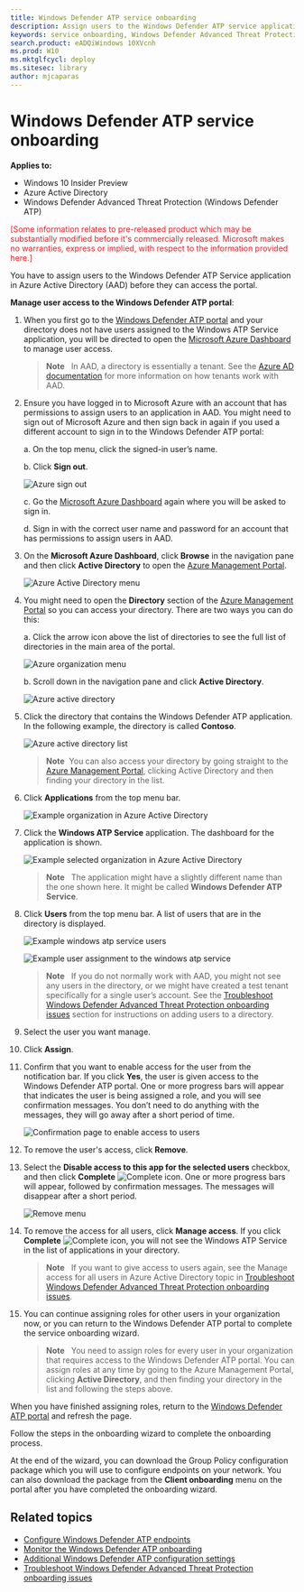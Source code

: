 ```yaml
---
title: Windows Defender ATP service onboarding
description: Assign users to the Windows Defender ATP service application in Azure Active Directory to grant access to the portal.
keywords: service onboarding, Windows Defender Advanced Threat Protection service onboarding
search.product: eADQiWindows 10XVcnh
ms.prod: W10
ms.mktglfcycl: deploy
ms.sitesec: library
author: mjcaparas
---
```


# Windows Defender ATP service onboarding

**Applies to:**

- Windows 10 Insider Preview
- Azure Active Directory
- Windows Defender Advanced Threat Protection (Windows Defender ATP)

<span style="color:#ED1C24;">[Some information relates to pre-released product which may be substantially modified before it's commercially released. Microsoft makes no warranties, express or implied, with respect to the information provided here.]</span>

You have to assign users to the Windows Defender ATP Service application in Azure Active Directory (AAD) before they can access the portal.

**Manage user access to the Windows Defender ATP portal**:

1.  When you first go to the [Windows Defender ATP portal](https://securitycenter.windows.com/) and your directory does not
    have users assigned to the Windows ATP Service application, you will
    be directed to open the [Microsoft Azure Dashboard](https://portal.azure.com) to manage user access.

    > **Note**&nbsp;&nbsp; In AAD, a directory is essentially a tenant. See the [Azure AD documentation](https://msdn.microsoft.com/en-us/library/azure/jj573650.aspx) for more information on how tenants work with AAD.

2.  Ensure you have logged in to Microsoft Azure with an account that
    has permissions to assign users to an application in AAD. You might
    need to sign out of Microsoft Azure and then sign back in again if
    you used a different account to sign in to the Windows Defender ATP
    portal:

    a.  On the top menu, click the signed-in user’s name.

    b.  Click **Sign out**.

    ![Azure sign out](images/azure-signout.png)

    c.	Go the [Microsoft Azure Dashboard](https://portal.azure.com) again where you will be asked to sign in.

    d.	Sign in with the correct user name and password for an account that has permissions to assign users in AAD.

3. On the **Microsoft Azure Dashboard**, click **Browse** in the navigation pane and then click **Active Directory** to open the [Azure Management Portal](https://manage.windowsazure.com/).

    ![Azure Active Directory menu](images/azure-browse.png)

4. You might need to open the **Directory** section of the [Azure Management Portal](https://manage.windowsazure.com/) so you can access your directory. There are two ways you can do this:

    a.  Click the arrow icon above the list of directories to see the full list of directories in the main area of the portal.

    ![Azure organization menu](images/azure-org-directory.png)

    b. Scroll down in the navigation pane and click **Active Directory**.

    ![Azure active directory](images/azure-active-directory.png)

5. Click the directory that contains the Windows Defender ATP application. In the following example, the directory is
    called **Contoso**.

     ![Azure active directory list](images/azure-active-directory-list.png)

    > **Note**&nbsp;&nbsp;You can also access your directory by going straight to the [Azure Management Portal](https://manage.windowsazure.com/), clicking Active Directory and then finding your directory in the list.

6. Click **Applications** from the top menu bar.

    ![Example organization in Azure Active Directory](images/contoso.png)

7. Click the **Windows ATP Service** application. The dashboard for the application is shown.

    ![Example selected organization in Azure Active Directory](images/contoso-application.png)

    > **Note**&nbsp;&nbsp; The application might have a slightly different name than the one shown here. It might be called **Windows Defender ATP Service**.

8. Click **Users** from the top menu bar. A list of users that are in the directory is displayed.

    ![Example windows atp service users](images/windows-atp-service.png)

    ![Example user assignment to the windows atp service](images/assign-users.png)

    > **Note**&nbsp;&nbsp; If you do not normally work with AAD, you might not see any users in the directory, or we might have created a test tenant specifically for a single user’s account. See the [Troubleshoot Windows Defender Advanced Threat Protection onboarding issues](troubleshoot-onboarding-windows-defender-advanced-threat-protection.md) section for instructions on adding users to a directory.

9. Select the user you want manage.

10. Click **Assign**.

11. Confirm that you want to enable access for the user from the notification bar. If you click **Yes**, the user is given access to the Windows Defender ATP portal.  One or more progress bars will appear that indicates the user is being assigned a role, and you will see confirmation messages. You don’t need to do anything with the messages, they will go away after a short period of time.

    ![Confirmation page to enable access to users](images/confirm-user-access.png)

12. To remove the user's access, click **Remove**.

13. Select the **Disable access to this app for the selected users** checkbox, and then click **Complete** ![Complete icon](images/check-icon.png). One or more progress bars will appear, followed by confirmation messages. The messages will disappear after a short period.

    ![Remove menu](images/remove-menu.png)

14. To remove the access for all users, click **Manage access**. If you click **Complete** ![Complete icon](images/check-icon.png), you will not see the Windows ATP Service in the list of applications in your directory.

    > **Note**&nbsp;&nbsp; If you want to give access to users again, see the Manage access for all users in Azure Active Directory topic in [Troubleshoot Windows Defender Advanced Threat Protection onboarding issues](troubleshoot-onboarding-windows-defender-advanced-threat-protection.md).

15. You can continue assigning roles for other users in your organization now, or you can return to the Windows Defender ATP portal to complete the service onboarding wizard.

    > **Note**&nbsp;&nbsp; You need to assign roles for every user in your organization that requires access to the Windows Defender ATP portal. You can assign roles at any time by going to the Azure Management Portal, clicking **Active Directory**, and then finding your directory in the list and following the steps above.

When you have finished assigning roles, return to the [Windows Defender ATP portal](https://securitycenter.windows.com) and refresh the
page.

Follow the steps in the onboarding wizard to complete the onboarding process.

At the end of the wizard, you can download the Group Policy configuration package which you will use to configure endpoints on your network. You can also download the package from the **Client onboarding** menu on the portal after you have completed the onboarding wizard.

## Related topics
- [Configure Windows Defender ATP endpoints](configure-endpoints-windows-defender-advanced-threat-protection.md)
- [Monitor the Windows Defender ATP onboarding](monitor-onboarding-windows-defender-advanced-threat-protection.md)
- [Additional Windows Defender ATP configuration settings](additional-configuration-windows-defender-advanced-threat-protection.md)
- [Troubleshoot Windows Defender Advanced Threat Protection onboarding issues](troubleshoot-onboarding-windows-defender-advanced-threat-protection.md)
